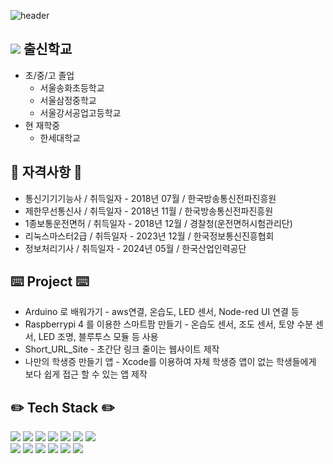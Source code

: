 ![header](https://capsule-render.vercel.app/api?type=soft&color=auto&height=150&section=header&text=MINSU_KANG&fontSize=70&animation=twinkling)



## <img src="https://img.shields.io/badge/Google Scholar-4285F4?style=for-the-badge&logo=Google Scholar&logoColor=white">   출신학교

- 초/중/고 졸업
  - 서울송화초등학교
  - 서울삼정중학교
  - 서울강서공업고등학교
- 현 재학중
  - 한세대학교

## 🔩 자격사항 🔩
- 통신기기기능사 / 취득일자 - 2018년 07월 / 한국방송통신전파진흥원
- 제한무선통신사 / 취득일자 - 2018년 11월 / 한국방송통신전파진흥원
- 1종보통운전면허 / 취득일자 - 2018년 12월 / 경찰청(운전면허시험관리단)
- 리눅스마스터2급 / 취득일자 - 2023년 12월 / 한국정보통신진흥협회
- 정보처리기사 / 취득일자 - 2024년 05월 / 한국산업인력공단

## ⌨️ Project ⌨️
- Arduino 로 배워가기 - aws연결, 온습도, LED 센서, Node-red UI 연결 등
- Raspberrypi 4 를 이용한 스마트팜 만들기 - 온습도 센서, 조도 센서, 토양 수분 센서, LED 조명, 블루투스 모듈 등 사용
- Short_URL_Site - 초간단 링크 줄이는 웹사이트 제작
- 나만의 학생증 만들기 앱 - Xcode를 이용하여 자체 학생증 앱이 없는 학생들에게 보다 쉽게 접근 할 수 있는 앱 제작

## ✏️ Tech Stack ✏️
<!-- <img src="https://img.shields.io/badge/아이콘이름-추천 색상?style=for-the-badge&logo=아이콘 이름&logoColor=white"> -->

  <img src="https://img.shields.io/badge/Python-3766AB?style=flat-square&logo=Python&logoColor=white"/></a> 
  <img src="https://img.shields.io/badge/Java-007396?style=flat-square&logo=Java&logoColor=white"/></a>
  <img src="https://img.shields.io/badge/C++-00599C?style=flat-square&logo=C%2B%2B&logoColor=white"/></a> 
  <img src="https://img.shields.io/badge/C-A8B9CC?style=flat-square&logo=C&logoColor=white"/></a>
  <img src="https://img.shields.io/badge/Javascript-ffb13b?style=flat-square&logo=javascript&logoColor=white"/></a>
  <img src="https://img.shields.io/badge/css-1572B6?style=flat-square&logo=css3&logoColor=white"/></a> 
  <img src="https://img.shields.io/badge/Go-11B48A?style=flat-square&logo=Go&logoColor=white"/></a> 
  <br>
  <img src="https://img.shields.io/badge/SpringBoot-6DB33F?style=flat-square&logo=Spring&logoColor=white"/></a>
  <img src="https://img.shields.io/badge/Django-092E20?style=flat-square&logo=Django&logoColor=white"/></a> 
  <img src="https://img.shields.io/badge/Mysql-E6B91E?style=flat-square&logo=MySql&logoColor=white"/></a>
  <img src="https://img.shields.io/badge/HyperledgerFabric-DB3552?style=flat-square&logo=Hulu&logoColor=white"/></a>
  <img src="https://img.shields.io/badge/aws-333664?style=flat-square&logo=amazon-aws&logoColor=white"/></a> 
  <img src="https://img.shields.io/badge/elasticsearch-005571?style=flat-square&logo=elasticsearch&logoColor=white"/></a>
